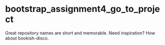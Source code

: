 # bootstrap_assignment4_go_to_project
Great repository names are short and memorable. Need inspiration? How about bookish-disco.
